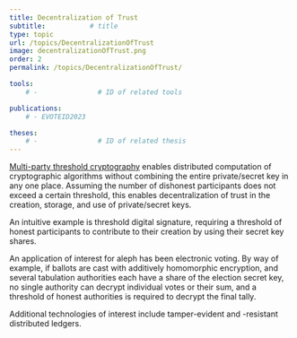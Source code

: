 ```yaml
---
title: Decentralization of Trust
subtitle:           # title
type: topic
url: /topics/DecentralizationOfTrust
image: decentralizationOfTrust.png
order: 2
permalink: /topics/DecentralizationOfTrust/

tools:
    # -               # ID of related tools

publications:
    # - EVOTEID2023

theses:
    # -               # ID of related thesis
---
```


[Multi-party threshold cryptography](https://csrc.nist.gov/Projects/threshold-cryptography) enables distributed computation of cryptographic algorithms without combining the entire private/secret key in any one place. Assuming the number of dishonest participants does not exceed a certain threshold, this enables decentralization of trust in the creation, storage, and use of private/secret keys.

An intuitive example is threshold digital signature, requiring a threshold of honest participants to contribute to their creation by using their secret key shares.

An application of interest for aleph has been electronic voting. By way of example, if ballots are cast with additively homomorphic encryption, and several tabulation authorities each have a share of the election secret key, no single authority can decrypt individual votes or their sum, and a threshold of honest authorities is required to decrypt the final tally.

Additional technologies of interest include tamper-evident and -resistant distributed ledgers.
